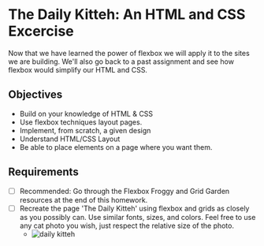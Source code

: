# The Daily Kitteh: An HTML and CSS Excercise
Now that we have learned the power of flexbox we will apply it to the sites we
are building. We'll also go back to a past assignment and see how flexbox would
simplify our HTML and CSS.

## Objectives

- Build on your knowledge of HTML & CSS
- Use flexbox techniques layout pages.
- Implement, from scratch, a given design
- Understand HTML/CSS Layout
- Be able to place elements on a page where you want them.

## Requirements

- [ ] Recommended: Go through the Flexbox Froggy and Grid Garden resources at the end of this homework.
- [ ] Recreate the page 'The Daily Kitteh' using flexbox and grids as closely as you possibly can. Use similar fonts, sizes, and colors. Feel free to use any cat photo you wish, just respect the relative size of the photo.
  - ![daily kitteh](https://raw.githubusercontent.com/suncoast-devs/handbook/a2f0c05d3914a8f16611da03a18dbe92cd821a92/curriculum/fundamentals/modules/html-css/lessons/css-layout/assignments/assets/daily-kitteh.png)
